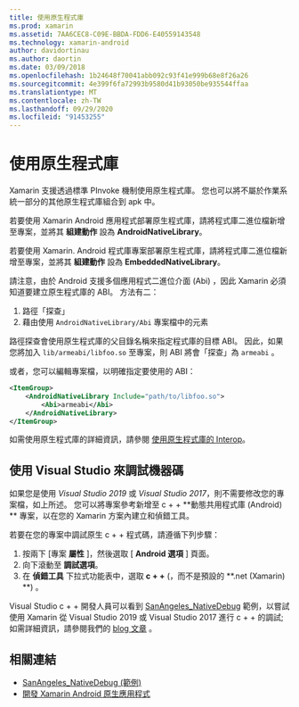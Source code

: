 ```yaml
---
title: 使用原生程式庫
ms.prod: xamarin
ms.assetid: 7AA6CEC8-C09E-BBDA-FDD6-E40559143548
ms.technology: xamarin-android
author: davidortinau
ms.author: daortin
ms.date: 03/09/2018
ms.openlocfilehash: 1b24648f70041abb092c93f41e999b68e8f26a26
ms.sourcegitcommit: 4e399f6fa72993b9580d41b93050be935544ffaa
ms.translationtype: MT
ms.contentlocale: zh-TW
ms.lasthandoff: 09/29/2020
ms.locfileid: "91453255"
---
```

# <a name="using-native-libraries"></a>使用原生程式庫

Xamarin 支援透過標準 PInvoke 機制使用原生程式庫。 您也可以將不屬於作業系統一部分的其他原生程式庫組合到 apk 中。

若要使用 Xamarin Android 應用程式部署原生程式庫，請將程式庫二進位檔新增至專案，並將其 **組建動作** 設為 **AndroidNativeLibrary**。

若要使用 Xamarin. Android 程式庫專案部署原生程式庫，請將程式庫二進位檔新增至專案，並將其 **組建動作** 設為 **EmbeddedNativeLibrary**。

請注意，由於 Android 支援多個應用程式二進位介面 (Abi) ，因此 Xamarin 必須知道要建立原生程式庫的 ABI。
方法有二：

1. 路徑「探查」
1. 藉由使用  `AndroidNativeLibrary/Abi` 專案檔中的元素

路徑探查會使用原生程式庫的父目錄名稱來指定程式庫的目標 ABI。 因此，如果您將加入 `lib/armeabi/libfoo.so` 至專案，則 ABI 將會「探查」為 `armeabi` 。

或者，您可以編輯專案檔，以明確指定要使用的 ABI：

```xml
<ItemGroup>
    <AndroidNativeLibrary Include="path/to/libfoo.so">
        <Abi>armeabi</Abi>
    </AndroidNativeLibrary>
</ItemGroup>
```

如需使用原生程式庫的詳細資訊，請參閱 [使用原生程式庫的 Interop](https://www.mono-project.com/docs/advanced/pinvoke/)。

## <a name="debugging-native-code-with-visual-studio"></a>使用 Visual Studio 來調試機器碼

如果您是使用 *Visual Studio 2019* 或 *Visual Studio 2017*，則不需要修改您的專案檔，如上所述。
您可以將專案參考新增至 c + + **動態共用程式庫 (Android) ** 專案，以在您的 Xamarin 方案內建立和偵錯工具。

若要在您的專案中調試原生 c + + 程式碼，請遵循下列步驟：

1. 按兩下 [專案 **屬性** ]，然後選取 [ **Android 選項** ] 頁面。
2. 向下滾動至 **調試選項**。
3. 在 **偵錯工具** 下拉式功能表中，選取 **c + +** (，而不是預設的 **.net (Xamarin) **) 。

Visual Studio c + + 開發人員可以看到 [SanAngeles_NativeDebug](/samples/xamarin/monodroid-samples/sanangeles-ndk) 範例，以嘗試使用 Xamarin 從 Visual Studio 2019 或 Visual Studio 2017 進行 c + + 的調試;如需詳細資訊，請參閱我們的 [blog 文章](https://blog.xamarin.com/build-and-debug-c-libraries-in-xamarin-android-apps-with-visual-studio-2015/) 。

## <a name="related-links"></a>相關連結

- [SanAngeles_NativeDebug (範例) ](/samples/xamarin/monodroid-samples/sanangeles-ndk)
- [開發 Xamarin Android 原生應用程式](https://blogs.msdn.microsoft.com/vcblog/2015/02/23/developing-xamarin-android-native-applications/)